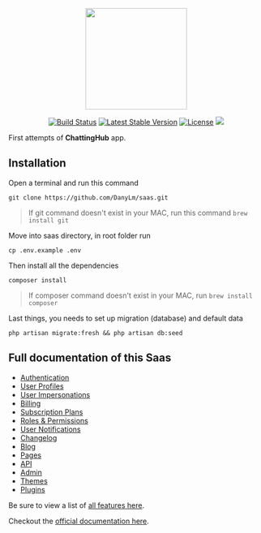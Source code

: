 <p align="center"><a href="https://devdojo.com/wave" target="_blank"><img src="https://cdn.devdojo.com/images/october2024/wave-logo.png" width="200"></a></p>

<p align="center">
<a href="https://github.com/thedevdojo/wave/actions"><img src="https://github.com/thedevdojo/wave/actions/workflows/tests.yml/badge.svg" alt="Build Status"></a>
<a href="https://github.com/thedevdojo/wave"><img src="https://img.shields.io/github/v/release/thedevdojo/wave" alt="Latest Stable Version"></a>
<a href="https://github.com/thedevdojo/wave"><img src="https://img.shields.io/badge/license-MIT-green" alt="License"></a>
<a href="https://herd.laravel.com/new?starter-kit=devdojo/wave"><img src="https://img.shields.io/badge/Install%20with%20Herd-f55247?logo=laravel&logoColor=white"></a>
</p>

First attempts of **ChattingHub** app.
## Installation

Open a terminal and run this command
```shell
git clone https://github.com/DanyLm/saas.git
```
> If git command doesn't exist in your MAC, run this command `brew install git`


Move into saas directory, in root folder run 
```shell
cp .env.example .env
```

Then install all the dependencies
```shell
composer install
```
> If composer command doesn't exist in your MAC, run `brew install composer`

Last things, you needs to set up migration (database) and default data
```shell
php artisan migrate:fresh && php artisan db:seed
```

## Full documentation of this Saas


- <a href="https://devdojo.com/wave/docs/features/auth" target="_blank">Authentication</a>
- <a href="https://devdojo.com/wave/docs/features/user-profiles" target="_blank">User Profiles</a>
- <a href="https://devdojo.com/wave/docs/features/user-impersonations" target="_blank">User Impersonations</a>
- <a href="https://devdojo.com/wave/docs/features/billing" target="_blank">Billing</a>
- <a href="https://devdojo.com/wave/docs/features/subscription-plans" target="_blank">Subscription Plans</a>
- <a href="https://devdojo.com/wave/docs/features/roles-permissions" target="_blank">Roles & Permissions</a>
- <a href="https://devdojo.com/wave/docs/features/notifications" target="_blank">User Notifications</a>
- <a href="https://devdojo.com/wave/docs/features/changelog" target="_blank">Changelog</a>
- <a href="https://devdojo.com/wave/docs/features/blog" target="_blank">Blog</a>
- <a href="https://devdojo.com/wave/docs/features/pages" target="_blank">Pages</a>
- <a href="https://devdojo.com/wave/docs/features/api" target="_blank">API</a>
- <a href="https://devdojo.com/wave/docs/features/admin" target="_blank">Admin</a>
- <a href="https://devdojo.com/wave/docs/features/themes" target="_blank">Themes</a>
- <a href="https://devdojo.com/wave/docs/features/plugins" target="_blank">Plugins</a>

Be sure to view a list of <a href="https://devdojo.com/wave/docs/features/auth" target="_blank">all features here</a>.


Checkout the [official documentation here](https://devdojo.com/wave/docs).



